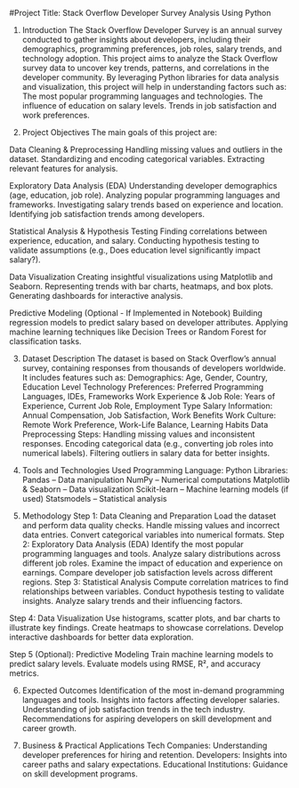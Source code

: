 #Project Title: Stack Overflow Developer Survey Analysis Using Python

1. Introduction
The Stack Overflow Developer Survey is an annual survey conducted to gather insights about developers, including their demographics, programming preferences, job roles, salary trends, and technology adoption. This project aims to analyze the Stack Overflow survey data to uncover key trends, patterns, and correlations in the developer community.
By leveraging Python libraries for data analysis and visualization, this project will help in understanding factors such as:
The most popular programming languages and technologies.
The influence of education on salary levels.
Trends in job satisfaction and work preferences.

2. Project Objectives
The main goals of this project are:

Data Cleaning & Preprocessing
Handling missing values and outliers in the dataset.
Standardizing and encoding categorical variables.
Extracting relevant features for analysis.

Exploratory Data Analysis (EDA)
Understanding developer demographics (age, education, job role).
Analyzing popular programming languages and frameworks.
Investigating salary trends based on experience and location.
Identifying job satisfaction trends among developers.

Statistical Analysis & Hypothesis Testing
Finding correlations between experience, education, and salary.
Conducting hypothesis testing to validate assumptions (e.g., Does education level significantly impact salary?).

Data Visualization
Creating insightful visualizations using Matplotlib and Seaborn.
Representing trends with bar charts, heatmaps, and box plots.
Generating dashboards for interactive analysis.

Predictive Modeling (Optional - If Implemented in Notebook)
Building regression models to predict salary based on developer attributes.
Applying machine learning techniques like Decision Trees or Random Forest for classification tasks.

3. Dataset Description
The dataset is based on Stack Overflow’s annual survey, containing responses from thousands of developers worldwide. It includes features such as:
Demographics: Age, Gender, Country, Education Level
Technology Preferences: Preferred Programming Languages, IDEs, Frameworks
Work Experience & Job Role: Years of Experience, Current Job Role, Employment Type
Salary Information: Annual Compensation, Job Satisfaction, Work Benefits
Work Culture: Remote Work Preference, Work-Life Balance, Learning Habits
Data Preprocessing Steps:
Handling missing values and inconsistent responses.
Encoding categorical data (e.g., converting job roles into numerical labels).
Filtering outliers in salary data for better insights.

4. Tools and Technologies Used
Programming Language: Python
Libraries:
Pandas – Data manipulation
NumPy – Numerical computations
Matplotlib & Seaborn – Data visualization
Scikit-learn – Machine learning models (if used)
Statsmodels – Statistical analysis

5. Methodology
Step 1: Data Cleaning and Preparation
Load the dataset and perform data quality checks.
Handle missing values and incorrect data entries.
Convert categorical variables into numerical formats.
Step 2: Exploratory Data Analysis (EDA)
Identify the most popular programming languages and tools.
Analyze salary distributions across different job roles.
Examine the impact of education and experience on earnings.
Compare developer job satisfaction levels across different regions.
Step 3: Statistical Analysis
Compute correlation matrices to find relationships between variables.
Conduct hypothesis testing to validate insights.
Analyze salary trends and their influencing factors.

Step 4: Data Visualization
Use histograms, scatter plots, and bar charts to illustrate key findings.
Create heatmaps to showcase correlations.
Develop interactive dashboards for better data exploration.

Step 5 (Optional): Predictive Modeling
Train machine learning models to predict salary levels.
Evaluate models using RMSE, R², and accuracy metrics.

6. Expected Outcomes
Identification of the most in-demand programming languages and tools.
Insights into factors affecting developer salaries.
Understanding of job satisfaction trends in the tech industry.
Recommendations for aspiring developers on skill development and career growth.

7. Business & Practical Applications
Tech Companies: Understanding developer preferences for hiring and retention.
Developers: Insights into career paths and salary expectations.
Educational Institutions: Guidance on skill development programs.

